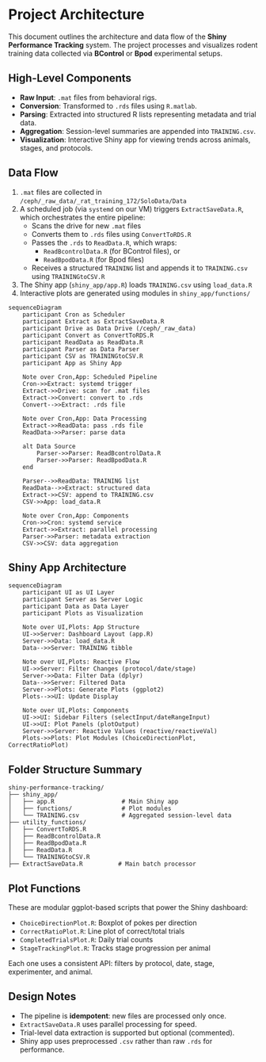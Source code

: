 # Project Architecture

This document outlines the architecture and data flow of the **Shiny Performance Tracking** system. The project processes and visualizes rodent training data collected via **BControl** or **Bpod** experimental setups.

## High-Level Components

- **Raw Input**: `.mat` files from behavioral rigs.
- **Conversion**: Transformed to `.rds` files using `R.matlab`.
- **Parsing**: Extracted into structured R lists representing metadata and trial data.
- **Aggregation**: Session-level summaries are appended into `TRAINING.csv`.
- **Visualization**: Interactive Shiny app for viewing trends across animals, stages, and protocols.

## Data Flow

1. `.mat` files are collected in `/ceph/_raw_data/_rat_training_172/SoloData/Data`
2. A scheduled job (via `systemd` on our VM) triggers `ExtractSaveData.R`, which orchestrates the entire pipeline:
   - Scans the drive for new `.mat` files
   - Converts them to `.rds` files using `ConvertToRDS.R`
   - Passes the `.rds` to `ReadData.R`, which wraps:
     - `ReadBcontrolData.R` (for BControl files), or
     - `ReadBpodData.R` (for Bpod files)
   - Receives a structured `TRAINING` list and appends it to `TRAINING.csv` using `TRAININGtoCSV.R`
3. The Shiny app (`shiny_app/app.R`) loads `TRAINING.csv` using `load_data.R`
4. Interactive plots are generated using modules in `shiny_app/functions/`

```mermaid
sequenceDiagram
    participant Cron as Scheduler
    participant Extract as ExtractSaveData.R
    participant Drive as Data Drive (/ceph/_raw_data)
    participant Convert as ConvertToRDS.R
    participant ReadData as ReadData.R
    participant Parser as Data Parser
    participant CSV as TRAININGtoCSV.R
    participant App as Shiny App

    Note over Cron,App: Scheduled Pipeline
    Cron->>Extract: systemd trigger
    Extract->>Drive: scan for .mat files
    Extract->>Convert: convert to .rds
    Convert-->>Extract: .rds file

    Note over Cron,App: Data Processing
    Extract->>ReadData: pass .rds file
    ReadData->>Parser: parse data

    alt Data Source
        Parser->>Parser: ReadBcontrolData.R
        Parser->>Parser: ReadBpodData.R
    end

    Parser-->>ReadData: TRAINING list
    ReadData-->>Extract: structured data
    Extract->>CSV: append to TRAINING.csv
    CSV->>App: load_data.R

    Note over Cron,App: Components
    Cron->>Cron: systemd service
    Extract->>Extract: parallel processing
    Parser->>Parser: metadata extraction
    CSV->>CSV: data aggregation
```

## Shiny App Architecture

```mermaid
sequenceDiagram
    participant UI as UI Layer
    participant Server as Server Logic
    participant Data as Data Layer
    participant Plots as Visualization

    Note over UI,Plots: App Structure
    UI->>Server: Dashboard Layout (app.R)
    Server->>Data: load_data.R
    Data-->>Server: TRAINING tibble
    
    Note over UI,Plots: Reactive Flow
    UI->>Server: Filter Changes (protocol/date/stage)
    Server->>Data: Filter Data (dplyr)
    Data-->>Server: Filtered Data
    Server->>Plots: Generate Plots (ggplot2)
    Plots-->>UI: Update Display

    Note over UI,Plots: Components
    UI->>UI: Sidebar Filters (selectInput/dateRangeInput)
    UI->>UI: Plot Panels (plotOutput)
    Server->>Server: Reactive Values (reactive/reactiveVal)
    Plots->>Plots: Plot Modules (ChoiceDirectionPlot, CorrectRatioPlot)
```

## Folder Structure Summary

```text
shiny-performance-tracking/
├── shiny_app/
│   ├── app.R                   # Main Shiny app
│   ├── functions/              # Plot modules
│   └── TRAINING.csv            # Aggregated session-level data
├── utility_functions/
│   ├── ConvertToRDS.R
│   ├── ReadBcontrolData.R
│   ├── ReadBpodData.R
│   ├── ReadData.R
│   └── TRAININGtoCSV.R
├── ExtractSaveData.R          # Main batch processor

```

## Plot Functions

These are modular ggplot-based scripts that power the Shiny dashboard:

- `ChoiceDirectionPlot.R`: Boxplot of pokes per direction
- `CorrectRatioPlot.R`: Line plot of correct/total trials
- `CompletedTrialsPlot.R`: Daily trial counts
- `StageTrackingPlot.R`: Tracks stage progression per animal

Each one uses a consistent API: filters by protocol, date, stage, experimenter, and animal.

## Design Notes

- The pipeline is **idempotent**: new files are processed only once.
- `ExtractSaveData.R` uses parallel processing for speed.
- Trial-level data extraction is supported but optional (commented).
- Shiny app uses preprocessed `.csv` rather than raw `.rds` for performance.

